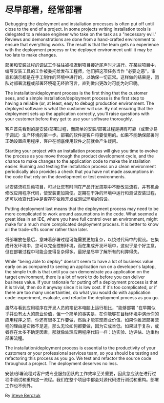 # 尽早部署，经常部署

Debugging the deployment and installation processes is often put off until close to the end of a project. In some projects writing installation tools is delegated to a release engineer who take on the task as a "necessary evil." Reviews and demonstrations are done from a hand-crafted environment to ensure that everything works. The result is that the team gets no experience with the deployment process or the deployed environment until it may be too late to make changes.

部署和安装过程的调试工作往往被推迟到项目接近尾声时才进行。在某些项目中，编写安装工具的工作被委托给发布工程师，他们把这项任务当作 "必要之恶"。审查和演示都是在手工制作的环境中进行的，以确保一切正常。这样做的结果是，团队对部署流程或部署环境毫无经验可言，直到做出更改时可能为时已晚。

The installation/deployment process is the first thing that the customer sees, and a simple installation/deployment process is the first step to having a reliable (or, at least, easy to debug) production environment. The deployed software is what the customer will use. By not ensuring that the deployment sets up the application correctly, you'll raise questions with your customer before they get to use your software thoroughly.

客户首先看到的是安装/部署过程，而简单的安装/部署过程是拥有可靠（或至少易于调试）生产环境的第一步。部署的软件是客户将要使用的。如果不能确保部署时正确设置应用程序，客户在彻底使用软件之前就会产生疑问。

Starting your project with an installation process will give you time to evolve the process as you move through the product development cycle, and the chance to make changes to the application code to make the installation easier. Running and testing the installation process on a clean environment periodically also provides a check that you have not made assumptions in the code that rely on the development or test environments.

以安装流程启动项目，可以让您有时间在产品开发周期中不断改进流程，并有机会修改应用程序代码，使安装更加简便。定期在干净的环境中运行和测试安装过程，还可以检查代码中是否存在依赖开发或测试环境的假设。

Putting deployment last means that the deployment process may need to be more complicated to work around assumptions in the code. What seemed a great idea in an IDE, where you have full control over an environment, might make for a much more complicated deployment process. It is better to know all the trade-offs sooner rather than later.

将部署放在最后，意味着部署过程可能需要更加复杂，以绕过代码中的假设。在集成开发环境中，您可以完全控制环境，而在集成开发环境中，这似乎是个好主意，但在部署过程中可能会变得复杂得多。最好是尽早了解所有的利弊得失。

While "being able to deploy" doesn't seem to have a lot of business value early on as compared to seeing an application run on a developer's laptop, the simple truth is that until you can demonstrate you application on the target environment, there is a lot of work to do before you can deliver business value. If your rationale for putting off a deployment process is that it is trivial, then do it anyway since it is low cost. If it's too complicated, or if there are too many uncertainties, do what you would do with application code: experiment, evaluate, and refactor the deployment process as you go.

虽然与看到应用程序在开发人员的笔记本电脑上运行相比，"能够部署 "在早期似乎并没有太大的商业价值，但一个简单的事实是，在你能够在目标环境中演示你的应用程序之前，你还有很多工作要做，然后才能实现商业价值。如果你推迟部署流程的理由是它微不足道，那么无论如何都要做，因为它成本低。如果过于复杂，或者存在太多不确定因素，那就像处理应用程序代码一样：边实验、边评估、边重构部署流程。

The installation/deployment process is essential to the productivity of your customers or your professional services team, so you should be testing and refactoring this process as you go. We test and refactor the source code throughout a project. The deployment deserves no less.

安装/部署流程对客户或专业服务团队的工作效率至关重要，因此您应该在进行过程中测试和重构这一流程。我们在整个项目中都会对源代码进行测试和重构。部署工作也不例外。

By [Steve Berczuk](http://programmer.97things.oreilly.com/wiki/index.php/Steve_Berczuk)
